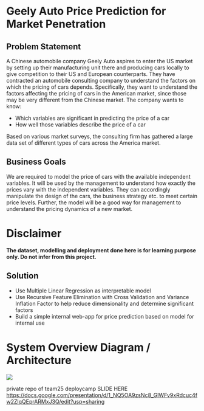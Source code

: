 # Geely Auto Price Prediction for Market Penetration
## Problem Statement
A Chinese automobile company Geely Auto aspires to enter the US market by setting up their manufacturing unit there and producing cars locally to give competition to their US and European counterparts. They have contracted an automobile consulting company to understand the factors on which the pricing of cars depends. Specifically, they want to understand the factors affecting the pricing of cars in the American market, since those may be very different from the Chinese market. The company wants to know:


- Which variables are significant in predicting the price of a car
- How well those variables describe the price of a car

Based on various market surveys, the consulting firm has gathered a large data set of different types of cars across the America market. 

## Business Goals
We are required to model the price of cars with the available independent variables. It will be used by the management to understand how exactly the prices vary with the independent variables. They can accordingly manipulate the design of the cars, the business strategy etc. to meet certain price levels. Further, the model will be a good way for management to understand the pricing dynamics of a new market. 

# Disclaimer
**The dataset, modelling and deployment done here is for learning purpose only. Do not infer from this project.**

## Solution

+ Use Multiple Linear Regression as interpretable model
+ Use Recursive Feature Elimination with Cross Validation and Variance Inflation Factor to help reduce dimensionality and determine significant factors
+ Build a simple internal web-app for price prediction based on model for internal use

# System Overview Diagram / Architecture
![](https://github.com/brian-novp/dcampt25/blob/main/img/architecture%20diagram%20deploycamp%20team%2025.png)

private repo of team25 deploycamp
SLIDE HERE
https://docs.google.com/presentation/d/1_NQ5OA9zsNc8_GIWFv9xRdcuc4fw2ZlqQEprARMxJ3Q/edit?usp=sharing

